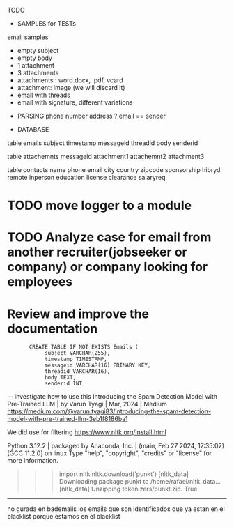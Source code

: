 TODO

* SAMPLES for TESTs

email samples
- empty subject
- empty body
- 1 attachment
- 3 attachments
- attachments : word.docx, .pdf, vcard
- attachment: image (we will discard it)
- email with threads
- email with signature, different variations

* PARSING
    phone number
    address ?
    email == sender
 
* DATABASE

table emails
    subject
    timestamp
    messageid
    threadid
    body
    senderid

table attachemnts
    messageid
    attachment1
    attachemnt2
    attachment3

table contacts
    name
    phone
    email
    city
    country
    zipcode
    sponsorship
    hibryd
    remote
    inperson
    education
    license
    clearance
    salaryreq

# TODO move logger to a module

# TODO Analyze case for email from another recruiter(jobseeker or company) or company looking for employees

# Review and improve the documentation 

           CREATE TABLE IF NOT EXISTS Emails (
                subject VARCHAR(255),
                timestamp TIMESTAMP,
                messageid VARCHAR(16) PRIMARY KEY,
                threadid VARCHAR(16),
                body TEXT,
                senderid INT

-- investigate how to use this
Introducing the Spam Detection Model with Pre-Trained LLM | by Varun Tyagi | Mar, 2024 | Medium
https://medium.com/@varun.tyagi83/introducing-the-spam-detection-model-with-pre-trained-llm-3eb1f8186ba1

We did use for filtering
https://www.nltk.org/install.html

Python 3.12.2 | packaged by Anaconda, Inc. | (main, Feb 27 2024, 17:35:02) [GCC 11.2.0] on linux
Type "help", "copyright", "credits" or "license" for more information.
>>> import nltk
>>> nltk.download('punkt')
[nltk_data] Downloading package punkt to /home/rafael/nltk_data...
[nltk_data]   Unzipping tokenizers/punkt.zip.
True

--------------
no gurada en bademails los emails que son identificados que ya estan en el blacklist
porque estamos en el blacklist
